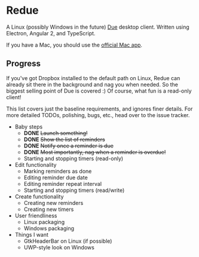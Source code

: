 # Redue

A Linux (possibly Windows in the future) [Due](http://www.dueapp.com/) desktop client. Written using Electron, Angular 2, and TypeScript.

If you have a Mac, you should use the [official Mac app](https://itunes.apple.com/us/app/due/id524373870?mt=12).

## Progress

If you've got Dropbox installed to the default path on Linux, Redue can already sit there in the background and nag you when needed. So the biggest selling point of Due is covered :) Of course, what fun is a read-only client!

This list covers just the baseline requirements, and ignores finer details. For more detailed TODOs, polishing, bugs, etc., head over to the issue tracker.

* Baby steps
  - **DONE** ~~Launch something!~~
  - **DONE** ~~Show the list of reminders~~
  - **DONE** ~~Notify once a reminder is due~~
  - **DONE** ~~Most importantly, nag when a reminder is overdue!~~
  - Starting and stopping timers (read-only)
* Edit functionality
  - Marking reminders as done
  - Editing reminder due date
  - Editing reminder repeat interval
  - Starting and stopping timers (read/write)
* Create functionality
  - Creating new reminders
  - Creating new timers
* User friendliness
  - Linux packaging
  - Windows packaging
* Things I want
  - GtkHeaderBar on Linux (if possible)
  - UWP-style look on Windows
